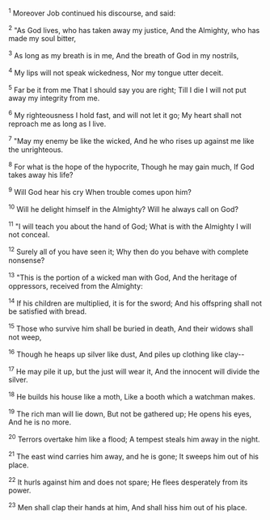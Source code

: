 <sup>1</sup> 
Moreover Job continued his discourse, and said: 

<sup>2</sup> 
"As God lives, who has taken away my justice, And the Almighty, who has made my soul bitter, 

<sup>3</sup> 
As long as my breath is in me, And the breath of God in my nostrils, 

<sup>4</sup> 
My lips will not speak wickedness, Nor my tongue utter deceit. 

<sup>5</sup> 
Far be it from me That I should say you are right; Till I die I will not put away my integrity from me. 

<sup>6</sup> 
My righteousness I hold fast, and will not let it go; My heart shall not reproach me as long as I live. 

<sup>7</sup> 
"May my enemy be like the wicked, And he who rises up against me like the unrighteous. 

<sup>8</sup> 
For what is the hope of the hypocrite, Though he may gain much, If God takes away his life? 

<sup>9</sup> 
Will God hear his cry When trouble comes upon him? 

<sup>10</sup> 
Will he delight himself in the Almighty? Will he always call on God? 

<sup>11</sup> 
"I will teach you about the hand of God; What is with the Almighty I will not conceal. 

<sup>12</sup> 
Surely all of you have seen it; Why then do you behave with complete nonsense? 

<sup>13</sup> 
"This is the portion of a wicked man with God, And the heritage of oppressors, received from the Almighty: 

<sup>14</sup> 
If his children are multiplied, it is for the sword; And his offspring shall not be satisfied with bread. 

<sup>15</sup> 
Those who survive him shall be buried in death, And their widows shall not weep, 

<sup>16</sup> 
Though he heaps up silver like dust, And piles up clothing like clay-- 

<sup>17</sup> 
He may pile it up, but the just will wear it, And the innocent will divide the silver. 

<sup>18</sup> 
He builds his house like a moth, Like a booth which a watchman makes. 

<sup>19</sup> 
The rich man will lie down, But not be gathered up; He opens his eyes, And he is no more. 

<sup>20</sup> 
Terrors overtake him like a flood; A tempest steals him away in the night. 

<sup>21</sup> 
The east wind carries him away, and he is gone; It sweeps him out of his place. 

<sup>22</sup> 
It hurls against him and does not spare; He flees desperately from its power. 

<sup>23</sup> 
Men shall clap their hands at him, And shall hiss him out of his place.